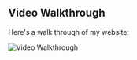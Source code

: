 ## Video Walkthrough

Here's a walk through of my website:

<img src='IMG2.gif' title='Video Walkthrough' width='' alt='Video Walkthrough' />